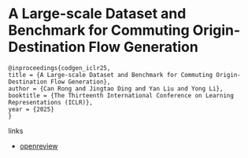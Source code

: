 # A Large-scale Dataset and Benchmark for Commuting Origin-Destination Flow Generation

```
@inproceedings{codgen_iclr25,
title = {A Large-scale Dataset and Benchmark for Commuting Origin-Destination Flow Generation},
author = {Can Rong and Jingtao Ding and Yan Liu and Yong Li},
booktitle = {The Thirteenth International Conference on Learning Representations (ICLR)},
year = {2025}
}
```

links
- [openreview](https://openreview.net/forum?id=WeJEidTzff)
